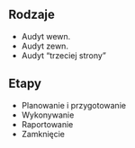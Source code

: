## Rodzaje
- Audyt wewn.
- Audyt zewn.
- Audyt “trzeciej strony”

## Etapy
- Planowanie i przygotowanie
- Wykonywanie
- Raportowanie
- Zamknięcie
